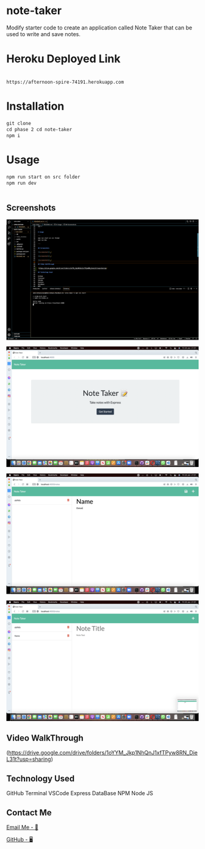 # note-taker

Modify starter code to create an application called Note Taker that can be used to write and save notes.

# Heroku Deployed Link
``` 

https://afternoon-spire-74191.herokuapp.com

```

# Installation

```
git clone
cd phase 2 cd note-taker
npm i
```

# Usage

```
npm run start on src folder
npm run dev


```

## Screenshots

![screenshot1](./public/images/Screenshot%202022-06-24%20at%2021.01.26.png)

![screenshot2](./public/images/Screenshot%202022-06-24%20at%2021.01.34.png)

![screenshot3](./public/images/Screenshot%202022-06-24%20at%2021.01.43.png)

![screenshot4](./public/images/Screenshot%202022-06-24%20at%2021.01.48.png)

## Video WalkThrough

(https://drive.google.com/drive/folders/1oYYM_Jkp1NhQnJ1xfTPyw8RN_DieL31t?usp=sharing)

## Technology Used

GitHub
Terminal
VSCode
Express
DataBase
NPM
Node JS

## Contact Me

[Email Me - 📧](osmana9987@gmail.com)

[GitHub - 🖥️](https://github.com/AOsman0)
